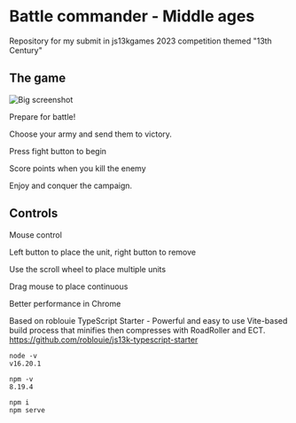 
# Battle commander - Middle ages

Repository for my submit in js13kgames 2023 competition themed "13th Century"


## The game

![Big screenshot](https://github.com/santiHerranz/js13k2023-Battle-commander-Middle-ages/assets/961911/9d6b1d05-8fa9-4934-b209-b420ad9f24ec)


Prepare for battle! 

Choose your army and send them to victory.

Press fight button to begin

Score points when you kill the enemy

Enjoy and conquer the campaign.

## Controls

Mouse control

Left button to place the unit, right button to remove

Use the scroll wheel to place multiple units

Drag mouse to place continuous

Better performance in Chrome


Based on roblouie TypeScript Starter - Powerful and easy to use Vite-based build process that minifies then compresses with RoadRoller and ECT.
https://github.com/roblouie/js13k-typescript-starter

```
node -v
v16.20.1

npm -v
8.19.4

npm i
npm serve

```
